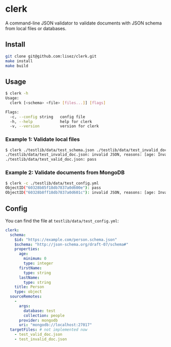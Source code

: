 # clerk

A command-line JSON validator to validate documents with JSON schema from local files or databases.

## Install

```bash
git clone git@github.com:lisez/clerk.git
make install
make build
```

## Usage

```bash
$ clerk -h
Usage:
  clerk [<schema> <file> [files...]] [flags]

Flags:
  -c, --config string   config file
  -h, --help            help for clerk
  -v, --version         version for clerk
```

### Example 1: Validate local files

```bash
$ clerk ./testlib/data/test_schema.json ./testlib/data/test_invalid_doc.json ./testlib/data/test_valid_doc.json
./testlib/data/test_invalid_doc.json: invalid JSON, reasons: [age: Invalid type. Expected: integer, given: string]
./testlib/data/test_valid_doc.json: pass
```

### Example 2: Validate documents from MongoDB

```bash
$ clerk -c ./testlib/data/test_config.yml
ObjectID("60328b85f18db7837a0d600e"): pass
ObjectID("60328b8ff18db7837a0d601c"): invalid JSON, reasons: [age: Invalid type. Expected: integer, given: string]
```

## Config

You can find the file at `testlib/data/test_config.yml`:

```yaml
clerk:
  schema:
    $id: "https://example.com/person.schema.json"
    $schema: "http://json-schema.org/draft-07/schema#"
    properties:
      age:
        minimum: 0
        type: integer
      firstName:
        type: string
      lastName:
        type: string
    title: Person
    type: object
  sourceRemotes:
    -
      args:
        database: test
        collection: people
      provider: mongodb
      uri: "mongodb://localhost:27017"
  targetFiles: # not implemented now
    - test_valid_doc.json
    - test_invalid_doc.json
```
